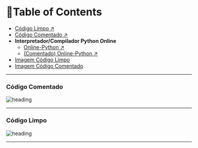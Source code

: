 # 📖Table of Contents
- [Código Limpo ↗](https://github.com/mrslima/PUC_CC/blob/main/TDE/Raciocinio_Algoritmico/Jogo_da_Forca/%5Bcod%20limpo%5D%20-%20jogo_da_forca_cli.py)
- [Código Comentado ↗](https://github.com/mrslima/PUC_CC/blob/main/TDE/Raciocinio_Algoritmico/Jogo_da_Forca/%5Bcod%20comentado%5D%20-%20jogo_da_forca_cli.py)
- **Interpretador/Compilador Python Online**
  - [Online-Python ↗](https://www.online-python.com/FAJfOTQbRg)
  - [(Comentado) Online-Python ↗](https://www.online-python.com/WpKF6gR7yw)
- [Imagem Código Limpo](#Código-Comentado)
- [Imagem Código Comentado](#Código-Limpo)

----

### Código Comentado
<img alt="heading" src="https://github.com/mrslima/PUC_CC/blob/main/TDE/Raciocinio_Algoritmico/Jogo_da_Forca/codigo_comentado_img.png">

----

### Código Limpo
<img alt="heading" src="https://github.com/mrslima/PUC_CC/blob/main/TDE/Raciocinio_Algoritmico/Jogo_da_Forca/codigo_limpo_img.png">

----
